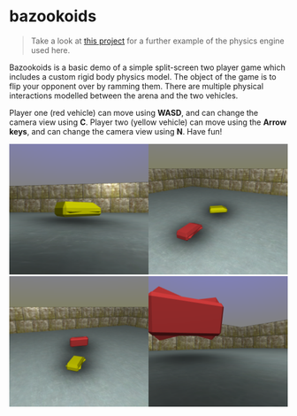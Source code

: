 # bazookoids
> Take a look at [this project](https://github.com/george7378/basic-physics) for a further example of the physics engine used here.

Bazookoids is a basic demo of a simple split-screen two player game which includes a custom rigid body physics model. The object of the game is to flip your opponent over by ramming them. There are multiple physical interactions modelled between the arena and the two vehicles.

Player one (red vehicle) can move using **WASD**, and can change the camera view using **C**. Player two (yellow vehicle) can move using the **Arrow keys**, and can change the camera view using **N**. Have fun!

![Chasing](https://github.com/george7378/bazookoids/blob/master/_img/1.png)
![Hit by yellow](https://github.com/george7378/bazookoids/blob/master/_img/2.png)
